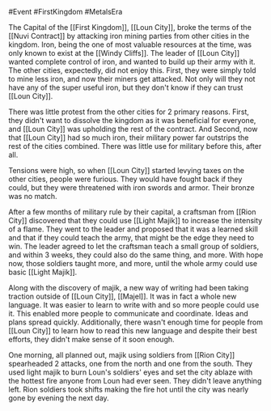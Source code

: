 #Event #FirstKingdom #MetalsEra


The Capital of the [[First Kingdom]], [[Loun City]], broke the terms of the [[Nuvi Contract]] by attacking iron mining parties from other cities in the kingdom. Iron, being the one of most valuable resources at the time, was only known to exist at the [[Windy Cliffs]]. The leader of [[Loun City]] wanted complete control of iron, and wanted to build up their army with it. The other cities, expectedly, did not enjoy this. First, they were simply told to mine less iron, and now their miners get attacked. Not only will they not have any of the super useful iron, but they don't know if they can trust [[Loun City]].

There was little protest from the other cities for 2 primary reasons. First, they didn't want to dissolve the kingdom as it was beneficial for everyone, and [[Loun City]] was upholding the rest of the contract. And Second, now that [[Loun City]] had so much iron, their military power far outstrips the rest of the cities combined. There was little use for military before this, after all.

Tensions were high, so when [[Loun City]] started levying taxes on the other cities, people were furious. They would have fought back if they could, but they were threatened with iron swords and armor. Their bronze was no match.

After a few months of military rule by their capital, a craftsman from [[Rion City]] discovered that they could use [[Light Majik]] to increase the intensity of a flame. They went to the leader and proposed that it was a learned skill and that if they could teach the army, that might be the edge they need to win. The leader agreed to let the craftsman teach a small group of soldiers, and within 3 weeks, they could also do the same thing, and more. With hope now, those soldiers taught more, and more, until the whole army could use basic [[Light Majik]].

Along with the discovery of majik, a new way of writing had been taking traction outside of [[Loun City]], [[Majel]]. It was in fact a whole new language. It was easier to learn to write with and so more people could use it. This enabled more people to communicate and coordinate. Ideas and plans spread quickly. Additionally, there wasn't enough time for people from [[Loun City]] to learn how to read this new language and despite their best efforts, they didn't make sense of it soon enough.

One morning, all planned out, majik using soldiers from [[Rion City]] spearheaded 2 attacks, one from the north and one from the south. They used light majik to burn Loun's soldiers' eyes and set the city ablaze with the hottest fire anyone from Loun had ever seen. They didn't leave anything left. Rion soldiers took shifts making the fire hot until the city was nearly gone by evening the next day.